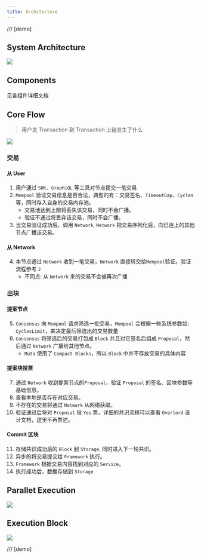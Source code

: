 ```yaml
---
title: Architecture
---
```


/// [demo]

## System Architecture
![](../../../../static/docs-img/arch/arch.png)

## Components
见各组件详细文档

## Core Flow
> 用户发 Transaction 到 Transaction 上链发生了什么

![](../../../../static/docs-img/arch/core-flow.png)

### 交易
#### 从 User

1. 用户通过 `SDK`、`GraphiQL` 等工具对节点提交一笔交易
2. `Mempool` 验证交易信息是否合法，典型的有：交易签名、`TimeoutGap`、`Cycles` 等，同时存入自身的交易内存池。
    - 交易池达到上限将丢失该交易，同时不会广播。
    - 验证不通过将丢弃该交易，同时不会广播。
3. 当交易验证成功后，调用 `Network`, `Network` 把交易序列化后，向已连上的其他节点广播该交易。

#### 从 Network 
4. 本节点通过 `Network` 收到一笔交易，`Network` 直接转交给`Mempool`验证。验证流程参考 `2`
    - 不同点: 从 `Network` 来的交易不会被再次广播

### 出块
#### 提案节点

5. `Consensus` 向 `Mempool` 请求筛选一批交易，`Mempool` 会根据一些系统参数如: `CyclesLimit`，来决定最后筛选出的交易数量
6. `Consensus` 将筛选后的交易打包成 `Block` 并且对它签名后组成 `Proposal`，然后通过 `Network` 广播给其他节点。
    - `Muta` 使用了 `Compact Blocks`，所以 `Block` 中并不存放交易的具体内容

#### 提案块投票
7. 通过 `Network` 收到提案节点的`Proposal`，验证 `Proposal` 的签名、区块参数等基础信息。
8. 查看本地是否存在对应交易。
9. 不存在的交易将通过 `Network` 从网络获取。
10. 验证通过后将对 `Proposal` 投 `Yes` 票，详细的共识流程可以查看 `Overlord` 设计文档，这里不再赘述。

#### Commit 区块
11. 存储共识成功后的 `Block` 到 `Storage`, 同时进入下一轮共识。
12. 异步的将交易提交给 `Framework` 执行。
13. `Framework` 根据交易内容找到对应的 `Service`。
14. 执行成功后，数据存储到 `Storage`

## Parallet Execution
![](../../../../static/docs-img/arch/parallet.png)

## Execution Block

![](../../../../static/docs-img/arch/execution-block.png)

/// [demo]
